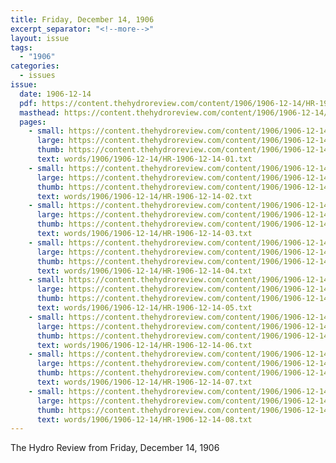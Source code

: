 ```yaml
---
title: Friday, December 14, 1906
excerpt_separator: "<!--more-->"
layout: issue
tags:
  - "1906"
categories:
  - issues
issue:
  date: 1906-12-14
  pdf: https://content.thehydroreview.com/content/1906/1906-12-14/HR-1906-12-14.pdf
  masthead: https://content.thehydroreview.com/content/1906/1906-12-14/masthead/HR-1906-12-14.jpg
  pages:
    - small: https://content.thehydroreview.com/content/1906/1906-12-14/small/HR-1906-12-14-01.jpg
      large: https://content.thehydroreview.com/content/1906/1906-12-14/large/HR-1906-12-14-01.jpg
      thumb: https://content.thehydroreview.com/content/1906/1906-12-14/thumbnails/HR-1906-12-14-01.jpg
      text: words/1906/1906-12-14/HR-1906-12-14-01.txt
    - small: https://content.thehydroreview.com/content/1906/1906-12-14/small/HR-1906-12-14-02.jpg
      large: https://content.thehydroreview.com/content/1906/1906-12-14/large/HR-1906-12-14-02.jpg
      thumb: https://content.thehydroreview.com/content/1906/1906-12-14/thumbnails/HR-1906-12-14-02.jpg
      text: words/1906/1906-12-14/HR-1906-12-14-02.txt
    - small: https://content.thehydroreview.com/content/1906/1906-12-14/small/HR-1906-12-14-03.jpg
      large: https://content.thehydroreview.com/content/1906/1906-12-14/large/HR-1906-12-14-03.jpg
      thumb: https://content.thehydroreview.com/content/1906/1906-12-14/thumbnails/HR-1906-12-14-03.jpg
      text: words/1906/1906-12-14/HR-1906-12-14-03.txt
    - small: https://content.thehydroreview.com/content/1906/1906-12-14/small/HR-1906-12-14-04.jpg
      large: https://content.thehydroreview.com/content/1906/1906-12-14/large/HR-1906-12-14-04.jpg
      thumb: https://content.thehydroreview.com/content/1906/1906-12-14/thumbnails/HR-1906-12-14-04.jpg
      text: words/1906/1906-12-14/HR-1906-12-14-04.txt
    - small: https://content.thehydroreview.com/content/1906/1906-12-14/small/HR-1906-12-14-05.jpg
      large: https://content.thehydroreview.com/content/1906/1906-12-14/large/HR-1906-12-14-05.jpg
      thumb: https://content.thehydroreview.com/content/1906/1906-12-14/thumbnails/HR-1906-12-14-05.jpg
      text: words/1906/1906-12-14/HR-1906-12-14-05.txt
    - small: https://content.thehydroreview.com/content/1906/1906-12-14/small/HR-1906-12-14-06.jpg
      large: https://content.thehydroreview.com/content/1906/1906-12-14/large/HR-1906-12-14-06.jpg
      thumb: https://content.thehydroreview.com/content/1906/1906-12-14/thumbnails/HR-1906-12-14-06.jpg
      text: words/1906/1906-12-14/HR-1906-12-14-06.txt
    - small: https://content.thehydroreview.com/content/1906/1906-12-14/small/HR-1906-12-14-07.jpg
      large: https://content.thehydroreview.com/content/1906/1906-12-14/large/HR-1906-12-14-07.jpg
      thumb: https://content.thehydroreview.com/content/1906/1906-12-14/thumbnails/HR-1906-12-14-07.jpg
      text: words/1906/1906-12-14/HR-1906-12-14-07.txt
    - small: https://content.thehydroreview.com/content/1906/1906-12-14/small/HR-1906-12-14-08.jpg
      large: https://content.thehydroreview.com/content/1906/1906-12-14/large/HR-1906-12-14-08.jpg
      thumb: https://content.thehydroreview.com/content/1906/1906-12-14/thumbnails/HR-1906-12-14-08.jpg
      text: words/1906/1906-12-14/HR-1906-12-14-08.txt
---
```


The Hydro Review from Friday, December 14, 1906

<!--more-->

